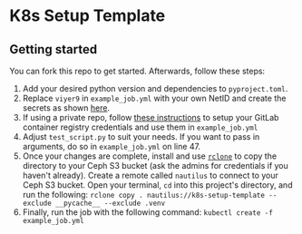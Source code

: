 # K8s Setup Template



## Getting started

You can fork this repo to get started. Afterwards, follow these steps:

1. Add your desired python version and dependencies to `pyproject.toml`.
2. Replace `viyer9` in `example_job.yml` with your own NetID and create the secrets as shown [here](https://kubernetes.io/docs/concepts/configuration/secret/#opaque-secrets).
3. If using a private repo, follow [these instructions](https://nrp.ai/documentation/userdocs/development/private-repos/) to setup your GitLab container registry credentials and use them in `example_job.yml`
4. Adjust `test_script.py` to suit your needs. If you want to pass in arguments, do so in `example_job.yml` on line 47.
5. Once your changes are complete, install and use [`rclone`](https://rclone.org/downloads/) to copy the directory to your Ceph S3 bucket (ask the admins for credentials if you haven\'t already). Create a remote called `nautilus` to connect to your Ceph S3 bucket. Open your terminal, `cd` into this project\'s directory, and run the following: `rclone copy . nautilus://k8s-setup-template --exclude __pycache__ --exclude .venv`
6. Finally, run the job with the following command: `kubectl create -f example_job.yml`
